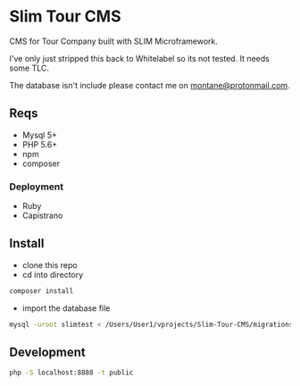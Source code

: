 # Slim Tour CMS
CMS for Tour Company built with SLIM Microframework.

I've only just stripped this back to Whitelabel so its not tested. It needs some TLC.

The database isn't include please contact me on montane@protonmail.com.


## Reqs

- Mysql 5+ 
- PHP 5.6+
- npm
- composer

### Deployment

- Ruby
- Capistrano

## Install

- clone this repo
- cd into directory

```bash
composer install
```

- import the database file

```bash
mysql -uroot slimtest < /Users/User1/vprojects/Slim-Tour-CMS/migrations/slimtest.sql
```

## Development

```bash
php -S localhost:8888 -t public
```

